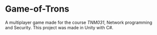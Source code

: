 # Game-of-Trons
A multiplayer game made for the course _TNM031_, Network programming and Security. This project was made in Unity with C#.
